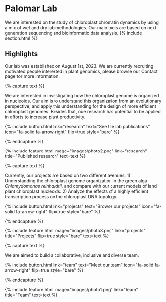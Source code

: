 ---
---

# Palomar Lab
We are interested on the study of chloroplast chromatin dynamics by using a mix of wet and dry lab methodologies. Our main tools are based on next generation sequencing and bioinformatic data analysis.
{% include section.html %}

## Highlights

Our lab was established on August 1st, 2023. We are currently recruiting motivated people interested in plant genomics, please browse our Contact page for more information.

{% capture text %}

We are interested in investigating how the chloroplast genome is organized in nucleoids. Our aim is to understand this organization from an evolutionary perspective, and apply this understanding for the design of more efficient chloroplast genomes. Besides that, oue research has potential to be applied in efforts to increase plant productivity.

{%
  include button.html
  link="research"
  text="See the lab publications"
  icon="fa-solid fa-arrow-right"
  flip=true
  style="bare"
%}

{% endcapture %}

{%
  include feature.html
  image="images/photo2.png"
  link="research"
  title="Published research"
  text=text
%}

{% capture text %}

Currently, our projects are based on two different avenues: 1) Understanding the chloroplast genome organization in the green alga *Chlamydomonas reinhardtii*, and compare with our current models of land plant chloroplast nucleoids. 2) Analyze the effects of a highly efficient transcription process on the chloroplast DNA topology.

{%
  include button.html
  link="projects"
  text="Browse our projects"
  icon="fa-solid fa-arrow-right"
  flip=true
  style="bare"
%}

{% endcapture %}

{%
  include feature.html
  image="images/photo3.png"
  link="projects"
  title="Projects"
  flip=true
  style="bare"
  text=text
%}

{% capture text %}

We are aimed to build a collaborative, inclusive and diverse team.

{%
  include button.html
  link="team"
  text="Meet our team"
  icon="fa-solid fa-arrow-right"
  flip=true
  style="bare"
%}

{% endcapture %}

{%
  include feature.html
  image="images/photo1.png"
  link="team"
  title="Team"
  text=text
%}
